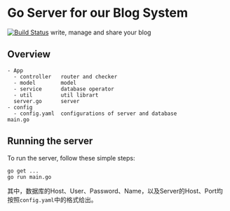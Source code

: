 # Go Server for our Blog System
[![Build Status](https://travis-ci.com/dsjlfjasdlkfjaklsf/go-server.svg?branch=main)](https://travis-ci.com/dsjlfjasdlkfjaklsf/go-server)
write, manage and share your blog 

## Overview

```
- App
  - controller   router and checker
  - model        model
  - service      database operator
  - util         util librart
  server.go      server
- config        
  - config.yaml  configurations of server and database
main.go          
```
## Running the server
To run the server, follow these simple steps:

```
go get ...
go run main.go
```

其中，数据库的Host、User、Password、Name，以及Server的Host、Port均按照``config.yaml``中的格式给出。
